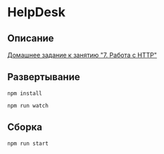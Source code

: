 # HelpDesk

## Описание

[Домашнее задание к занятию "7. Работа с HTTP"](https://github.com/netology-code/ahj-homeworks/tree/AHJ-50/http#helpdesk)

## Развертывание

```npm install```

```npm run watch```

## Сборка

```npm run start```